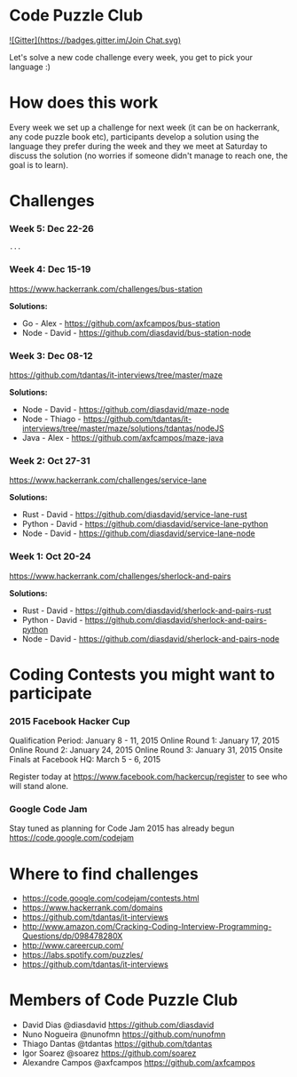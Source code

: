 Code Puzzle Club
==============
[![Gitter](https://badges.gitter.im/Join Chat.svg)](https://gitter.im/diasdavid/codepuzzle.club?utm_source=badge&utm_medium=badge&utm_campaign=pr-badge&utm_content=badge)

Let's solve a new code challenge every week, you get to pick your language :)

# How does this work

Every week we set up a challenge for next week (it can be on hackerrank, any code puzzle book etc), participants develop a solution using the language they prefer during the week and they we meet at Saturday to discuss the solution (no worries if someone didn't manage to reach one, the goal is to learn).


# Challenges

### Week 5: Dec 22-26

`...`

### Week 4: Dec 15-19
https://www.hackerrank.com/challenges/bus-station

**Solutions:**
- Go      - Alex    - https://github.com/axfcampos/bus-station
- Node    - David   - https://github.com/diasdavid/bus-station-node

### Week 3: Dec 08-12
https://github.com/tdantas/it-interviews/tree/master/maze

**Solutions:**
- Node    - David   - https://github.com/diasdavid/maze-node
- Node    - Thiago  - https://github.com/tdantas/it-interviews/tree/master/maze/solutions/tdantas/nodeJS
- Java    - Alex    - https://github.com/axfcampos/maze-java

### Week 2: Oct 27-31
https://www.hackerrank.com/challenges/service-lane

**Solutions:**
- Rust    - David - https://github.com/diasdavid/service-lane-rust
- Python  - David - https://github.com/diasdavid/service-lane-python
- Node    - David - https://github.com/diasdavid/service-lane-node  

### Week 1: Oct 20-24 
https://www.hackerrank.com/challenges/sherlock-and-pairs

**Solutions:**
- Rust    - David - https://github.com/diasdavid/sherlock-and-pairs-rust
- Python  - David - https://github.com/diasdavid/sherlock-and-pairs-python
- Node    - David - https://github.com/diasdavid/sherlock-and-pairs-node




# Coding Contests you might want to participate

### 2015 Facebook Hacker Cup

Qualification Period: January 8 - 11, 2015
Online Round 1: January 17, 2015
Online Round 2: January 24, 2015
Online Round 3: January 31, 2015
Onsite Finals at Facebook HQ: March 5 - 6, 2015

Register today at https://www.facebook.com/hackercup/register to see who will stand alone.

### Google Code Jam
Stay tuned as planning for Code Jam 2015 has already begun
https://code.google.com/codejam




# Where to find challenges
- https://code.google.com/codejam/contests.html
- https://www.hackerrank.com/domains
- https://github.com/tdantas/it-interviews
- http://www.amazon.com/Cracking-Coding-Interview-Programming-Questions/dp/098478280X
- http://www.careercup.com/
- https://labs.spotify.com/puzzles/
- https://github.com/tdantas/it-interviews


# Members of Code Puzzle Club
- David Dias @diasdavid https://github.com/diasdavid
- Nuno Nogueira @nunofmn https://github.com/nunofmn
- Thiago Dantas @tdantas https://github.com/tdantas
- Igor Soarez @soarez https://github.com/soarez
- Alexandre Campos @axfcampos https://github.com/axfcampos
